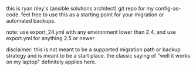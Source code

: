 this is ryan riley's (ansible solutions architect) git repo for my config-as-code. feel free to use this as a starting point for your migration or automated backups.

note: use export_24.yml with any environment lower than 2.4, and use export.yml for anything 2.5 or newer

<!-- ^ does this include tower? -->

disclaimer: this is not meant to be a supported migration path or backup strategy and is meant to be a start place. the classic saying of "well it works on my laptop" definitely applies here. 

<!-- Note: Make the directory for output  -->

<!-- Creds will be blank encrypted -->
